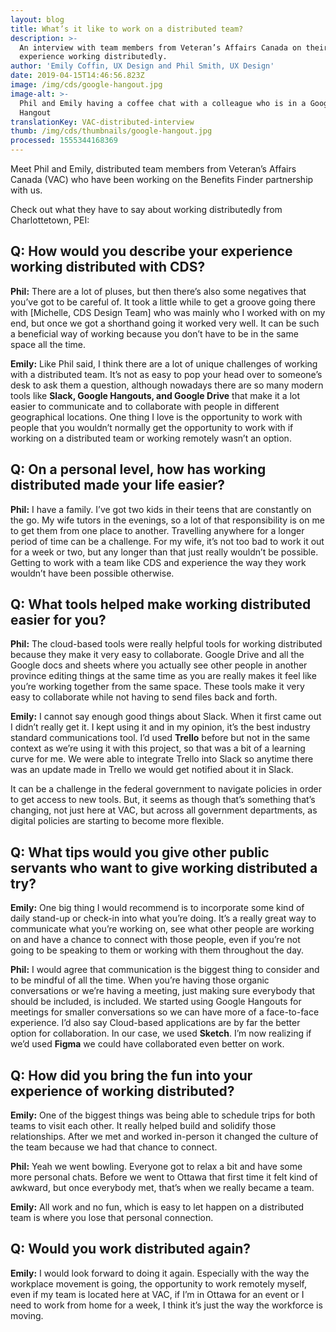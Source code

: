 ```yaml
---
layout: blog
title: What’s it like to work on a distributed team?
description: >-
  An interview with team members from Veteran’s Affairs Canada on their
  experience working distributedly. 
author: 'Emily Coffin, UX Design and Phil Smith, UX Design'
date: 2019-04-15T14:46:56.823Z
image: /img/cds/google-hangout.jpg
image-alt: >-
  Phil and Emily having a coffee chat with a colleague who is in a Google
  Hangout
translationKey: VAC-distributed-interview
thumb: /img/cds/thumbnails/google-hangout.jpg
processed: 1555344168369
---
```

Meet Phil and Emily, distributed team members from Veteran’s Affairs Canada (VAC) who have been working on the Benefits Finder partnership with us. 

Check out what they have to say about working distributedly from Charlottetown, PEI: 

## Q: How would you describe your experience working distributed with CDS?

**Phil:** There are a lot of pluses, but then there’s also some negatives that you’ve got to be careful of. It took a little while to get a groove going there with [Michelle, CDS Design Team] who was mainly who I worked with on my end, but once we got a shorthand going it worked very well. It can be such a beneficial way of working because you don’t have to be in the same space all the time. 

**Emily:** Like Phil said, I think there are a lot of unique challenges of working with a distributed team. It’s not as easy to pop your head over to someone’s desk to ask them a question, although nowadays there are so many modern tools like **Slack, Google Hangouts, and Google Drive** that make it a lot easier to communicate and to collaborate with people in different geographical locations. One thing I love is the opportunity to work with people that you wouldn’t normally get the opportunity to work with if working on a distributed team or working remotely wasn’t an option. 

## Q: On a personal level, how has working distributed made your life easier?

**Phil:** I have a family. I’ve got two kids in their teens that are constantly on the go. My wife tutors in the evenings, so a lot of that responsibility is on me to get them from one place to another. Travelling anywhere for a longer period of time can be a challenge. For my wife, it’s not too bad to work it out for a week or two, but any longer than that just really wouldn’t be possible. Getting to work with a team like CDS and experience the way they work wouldn’t have been possible otherwise.

## Q: What tools helped make working distributed easier for you?

**Phil:** The cloud-based tools were really helpful tools for working distributed because they make it very easy to collaborate. Google Drive and all the Google docs and sheets where you actually see other people in another province editing things at the same time as you are really makes it feel like you’re working together from the same space. These tools make it very easy to collaborate while not having to send files back and forth. 

**Emily:** I cannot say enough good things about Slack. When it first came out I didn’t really get it. I kept using it and in my opinion, it’s the best industry standard communications tool. I’d used **Trello** before but not in the same context as we’re using it with this project, so that was a bit of a learning curve for me. We were able to integrate Trello into Slack so anytime there was an update made in Trello we would get notified about it in Slack. 

It can be a challenge in the federal government to navigate policies in order to get access to new tools. But, it seems as though that’s something that’s changing, not just here at VAC, but across all government departments, as digital policies are starting to become more flexible.

## Q: What tips would you give other public servants who want to give working distributed a try?

**Emily:** One big thing I would recommend is to incorporate some kind of daily stand-up or check-in into what you’re doing. It’s a really great way to communicate what you’re working on, see what other people are working on and have a chance to connect with those people, even if you’re not going to be speaking to them or working with them throughout the day. 

**Phil:** I would agree that communication is the biggest thing to consider and to be mindful of all the time. When you’re having those organic conversations or we’re having a meeting, just making sure everybody that should be included, is included. We started using Google Hangouts for meetings for smaller conversations so we can have more of a face-to-face experience. I’d also say Cloud-based applications are by far the better option for collaboration. In our case, we used **Sketch**. I’m now realizing if we’d used **Figma** we could have collaborated even better on work. 

## Q: How did you bring the fun into your experience of working distributed?

**Emily:** One of the biggest things was being able to schedule trips for both teams to visit each other. It really helped build and solidify those relationships. After we met and worked in-person it changed the culture of the team because we had that chance to connect. 

**Phil:** Yeah we went bowling. Everyone got to relax a bit and have some more personal chats. Before we went to Ottawa that first time it felt kind of awkward, but once everybody met, that’s when we really became a team.

**Emily:** All work and no fun, which is easy to let happen on a distributed team is where you lose that personal connection. 

## Q: Would you work distributed again?

**Emily:** I would look forward to doing it again. Especially with the way the workplace movement is going, the opportunity to work remotely myself, even if my team is located here at VAC, if I’m in Ottawa for an event or I need to work from home for a week, I think it’s just the way the workforce is moving. 

